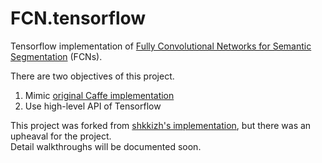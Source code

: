 # FCN.tensorflow
Tensorflow implementation of [Fully Convolutional Networks for Semantic Segmentation](http://arxiv.org/pdf/1605.06211v1.pdf) (FCNs). 

There are two objectives of this project.
1. Mimic [original Caffe implementation](https://github.com/shelhamer/fcn.berkeleyvision.org)
2. Use high-level API of Tensorflow

This project was forked from [shkkizh's implementation](https://github.com/shekkizh/FCN.tensorflow), but there was an upheaval for the project.\
Detail walkthroughs will be documented soon.
